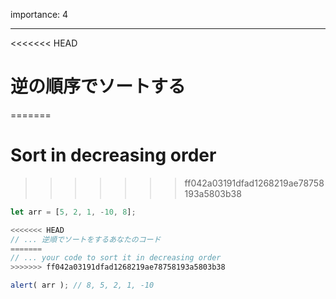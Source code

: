 importance: 4

---

<<<<<<< HEAD
# 逆の順序でソートする
=======
# Sort in decreasing order
>>>>>>> ff042a03191dfad1268219ae78758193a5803b38

```js
let arr = [5, 2, 1, -10, 8];

<<<<<<< HEAD
// ... 逆順でソートをするあなたのコード
=======
// ... your code to sort it in decreasing order
>>>>>>> ff042a03191dfad1268219ae78758193a5803b38

alert( arr ); // 8, 5, 2, 1, -10
```
